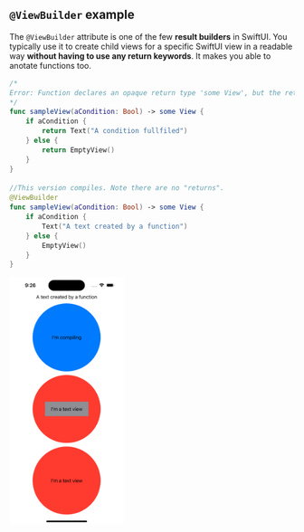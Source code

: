## `@ViewBuilder` example

The `@ViewBuilder` attribute is one of the few **result builders** in SwiftUI. You typically use it to create child views for a specific SwiftUI view in a readable way **without having to use any return keywords**. It makes you able to anotate functions too.



```swift
/*
Error: Function declares an opaque return type 'some View', but the return statements in its body do not have matching underlying types
*/
func sampleView(aCondition: Bool) -> some View {
    if aCondition {
        return Text("A condition fullfiled")
    } else {
        return EmptyView()
    }
}

//This version compiles. Note there are no "returns".
@ViewBuilder
func sampleView(aCondition: Bool) -> some View {
    if aCondition {
        Text("A text created by a function")
    } else {
        EmptyView()
    }
}
```

<img src="preview.png" width="40%" >
